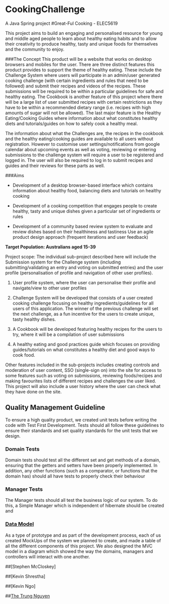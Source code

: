 # CookingChallenge
A Java Spring project
#Great-Ful Cooking - ELEC5619

This project aims to build an engaging and personalised resource for young and middle aged people to learn about healthy eating habits and to allow their creativity to produce healthy, tasty and unique foods for themselves and the community to enjoy.

###The Concept
This product will be a website that works on desktop browsers and mobiles for the user. There are three distinct features this product provides to support the theme of healthy eating. These include the Challenge System where users will participate in an admin/user generated cooking challenge (with certain ingredients and rules that need to be followed) and submit their recipes and videos of the recipes. These submissions will be required to be within a particular guidelines for safe and healthy eating. The Cookbook is another feature of this project where there will be a large list of user submitted recipes with certain restrictions as they have to be within a recommended dietary range (i.e. recipes with high amounts of sugar will not be allowed). The last major feature is the Healthy Eating/Cooking Guides where information about what constitutes healthy diets and tutorials/guides on how to safely cook a healthy meal.

The information about what the Challenges are, the recipes in the cookbook and the healthy eating/cooking guides are available to all users without registration. However to customise user settings/notifications from google calendar about upcoming events as well as voting, reviewing or entering submissions to the challenge system will require a user to be registered and logged in. The user will also be required to log in to submit recipes and guides and their reviews for these parts as well.



###Aims 

* Development of a desktop browser-based interface which contains information about healthy food, balancing diets and tutorials on healthy cooking

* Development of a cooking competition that engages people to create healthy, tasty and unique dishes given a particular set of ingredients or rules  

* Development of a community based review system to evaluate and review dishes based on their healthiness and tastiness
Use an agile product design approach (frequent iterations and user feedback)  

**Target Population: Australians aged 15-39** 

Project scope: The individual sub-project described here will include the Submission system for the Challenge system (including submitting/validating an entry and voting on submitted entries) and the user profile (personalisation of profile and navigation of other user profiles). 


1. User profile system, where the user can personalise their profile and navigate/view to other user profiles
 
2. Challenge System will be developed that consists of a user created cooking challenge focusing on healthy ingredients/guidelines for all users of this application. The winner of the previous challenge will set the next challenge, as a fun incentive for the users to create unique, tasty healthy dishes. 

3. A Cookbook will be developed featuring healthy recipes for the users to try, where it will be a compilation of user submissions

4. A healthy eating and good practices guide which focuses on providing guides/tutorials on what constitutes a healthy diet and good ways to cook food. 

Other features included in the sub-projects includes creating controls and moderation of user content, SSO (single-sign on) into the site for access to some features such as voting on submissions, reviewing foods/recipes and making favourites lists of different recipes and challenges the user liked. This project will also include a user history where the user can check what they have done on the site.


## Quality Management Guideline

To ensure a high quality product, we created unit tests before writing the code with Test First Development. Tests should all follow these guidelines to ensure their standards and set quality standards for the unit tests that we design.

### Domain Tests
Domain tests should test all the different set and get methods of a domain, ensuring that the getters and setters have been properly implemented. In addition, any other functions (such as a comparator, or functions that the domain has) should all have tests to properly check their behaviour

### Manager Tests
The Manager tests should all test the business logic of our system. To do this, a Simple Manager which is independent of hibernate should be created and 


### [Data Model](https://bitbucket.org/kshr9810/elec5619_cooking_competition/wiki/Home/Mockups)

As a type of prototype and as part of the development process, each of us created MockUps of the system we planned to create, and made a table of all the different components of this project. We also designed the MVC model in a diagram which showed the way the domains, managers and controllers will interact with one another.



##[Stephen McCloskey]

##[Kevin Shrestha]
  
##[Kevin Ngo]

##[The Trung Nguyen](https://bitbucket.org/kshr9810/elec5619_cooking_competition/wiki/Home/TheTrungNguyen)
